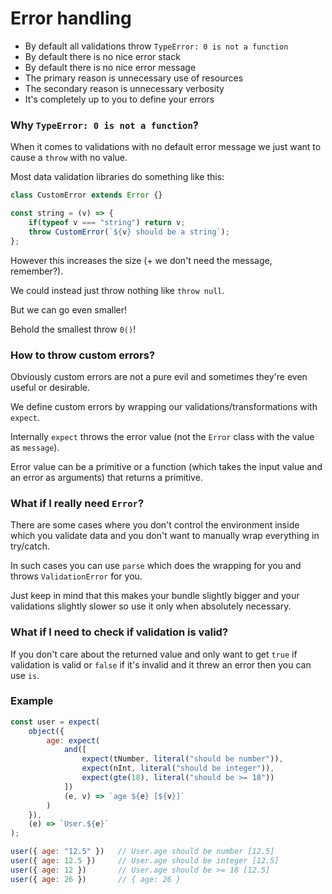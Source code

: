 # Error handling

- By default all validations throw `TypeError: 0 is not a function`
- By default there is no nice error stack
- By default there is no nice error message
- The primary reason is unnecessary use of resources
- The secondary reason is unnecessary verbosity
- It's completely up to you to define your errors

### Why `TypeError: 0 is not a function`?

When it comes to validations with no default error message we just want to cause a `throw` with no value.

Most data validation libraries do something like this:

```js
class CustomError extends Error {}

const string = (v) => {
    if(typeof v === "string") return v;
    throw CustomError(`${v} should be a string`);
};
```

However this increases the size (+ we don't need the message, remember?).

We could instead just throw nothing like `throw null`.

But we can go even smaller!

Behold the smallest throw `0()`!

### How to throw custom errors?

Obviously custom errors are not a pure evil and sometimes they're even useful or desirable.

We define custom errors by wrapping our validations/transformations with `expect`.

Internally `expect` throws the error value (not the `Error` class with the value as `message`).

Error value can be a primitive or a function (which takes the input value and an error as arguments) that returns a primitive.

### What if I really need `Error`?

There are some cases where you don't control the environment inside which you validate data and you don't want to manually wrap everything in try/catch.

In such cases you can use `parse` which does the wrapping for you and throws `ValidationError` for you.

Just keep in mind that this makes your bundle slightly bigger and your validations slightly slower so use it only when absolutely necessary.

### What if I need to check if validation is valid?

If you don't care about the returned value and only want to get `true` if validation is valid or `false` if it's invalid and it threw an error then you can use `is`.

### Example

```js
const user = expect(
    object({
        age: expect(
            and([
                expect(tNumber, literal("should be number")),
                expect(nInt, literal("should be integer")),
                expect(gte(18), literal("should be >= 18"))
            ])
            (e, v) => `age ${e} [${v}]`
        )
    }),
    (e) => `User.${e}`
);

user({ age: "12.5" })   // User.age should be number [12.5]
user({ age: 12.5 })     // User.age should be integer [12.5]
user({ age: 12 })       // User.age should be >= 18 [12.5]
user({ age: 26 })       // { age: 26 }
```
